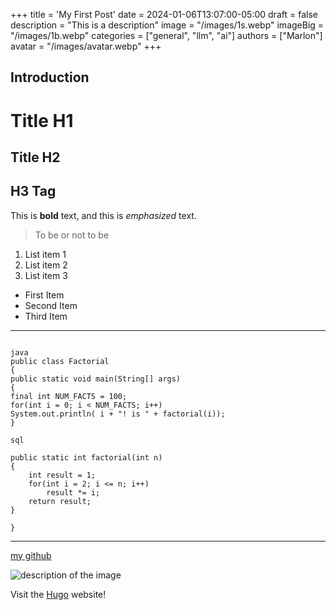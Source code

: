 +++
title = 'My First Post'
date = 2024-01-06T13:07:00-05:00
draft = false
description = "This is a description"
image = "/images/1s.webp"
imageBig = "/images/1b.webp"
categories = ["general", "llm", "ai"]
authors = ["Marlon"]
avatar = "/images/avatar.webp"
+++

## Introduction
# Title H1
## Title H2
## H3 Tag

This is **bold** text, and this is *emphasized* text.

> To be or not to be

1. List item 1
2. List item 2
3. List item 3 
   
   
- First Item
- Second Item
- Third Item


---

```

java
public class Factorial
{
public static void main(String[] args)
{
final int NUM_FACTS = 100;
for(int i = 0; i < NUM_FACTS; i++)
System.out.println( i + "! is " + factorial(i));
}

sql

public static int factorial(int n)
{
    int result = 1;
    for(int i = 2; i <= n; i++)
        result *= i;
    return result;
}

}
```

---

[my github](https://github.com/)

![description of the image](/images/me2.jpg)

Visit the [Hugo](https://gohugo.io) website!